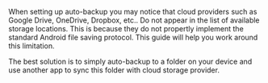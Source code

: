 When setting up auto-backup you may notice that cloud providers such as Google Drive, OneDrive, Dropbox, etc.. Do not appear in the list of available storage locations. This is because they do not propertly implement the standard Android file saving protocol. This guide will help you work around this limitation.

The best solution is to simply auto-backup to a folder on your device and use another app to sync this folder with cloud storage provider.